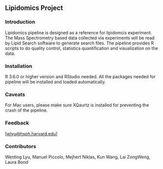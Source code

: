 ## **Lipidomics Project**

### Introduction
Lipidomics pipeline is designed as a reference for lipidomcis experiment. The Mass Spectrometry based data collected via experiments will be read by Lipid Search software to generate search files. The pipeline provides R scripts to do quality control, statistics quantification and visualization on the data.

### Installation
R 3.6.0 or higher version and RStudio needed. All the packages needed for pipeline will be installed and loaded automatically.

### Caveats
For Mac users, please make sure XQaurtz is installed for preventing the crash of the pipeline.

### Feedback
[wlyu@hsph.harvard.edu]

### Contributors
Wenting Lyu, Manuel Piccolo, Mejhert Niklas, Kun Wang, Lai ZongWeng, Laura Bond
